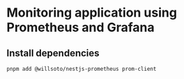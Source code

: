 # Monitoring application using Prometheus and Grafana

## Install dependencies
```bash
pnpm add @willsoto/nestjs-prometheus prom-client
```